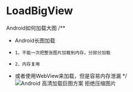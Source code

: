 # LoadBigView
Android如何加载大图
/**
 * Android长图加载
 *     1、不能一次把整张图片加载到内存，分部分加载
 *     2、内存复用
 * 或者使用WebView来加载，但是容易内存泄漏
 */
 ![Android 高清加载巨图方案 拒绝压缩图片](https://blog.csdn.net/lmj623565791/article/details/49300989)
